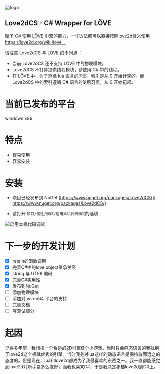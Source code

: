 
![logo](https://github.com/endlesstravel/Love2dCS/raw/master/img/logo.png "logo") 

Love2dCS - C# Wrapper for LÖVE
---
赋予 C# 使用 [LÖVE 引擎](https://love2d.org/)的能力，一切方法都可以直接按照love2d含义使用 https://love2d.org/wiki/love。

请注意 Love2dCS 与 LÖVE 的不同点 ：

* 当前 Love2dCS 还不支持 LÖVE 中的物理模块。
* Love2dCS 不打算提供线程模块，请使用 C# 中的线程。
* 在 LÖVE 中，为了遵循 lua 语言的习惯，索引是从 0 开始计算的。而 Love2dCS 中的索引遵循 C# 语言的使用习惯，从 0 开始记起。

# 当前已发布的平台
windows x86

# 特点
* 容易使用
* 容易安装

# 安装

* 项目已经发布到 NuGet [https://www.nuget.org/packages/Love2dCS/]( https://www.nuget.org/packages/Love2dCS/)

* 请打开 `项目/属性/调试/启用本机代码调试`的选项

![启用本机代码调试](https://github.com/endlesstravel/Love2dCS/raw/master/img/zh-enable-native-debuging.png "zh-enable-native-debuging")

# 下一步的开发计划

- [x] retain的函数调用
- [x] 完善C#中的love object继承关系
- [x] string 与 UTF8 编码
- [x] 完善C#实用性
- [x] 发布到NuGet
- [ ] 添加物理模块
- [ ] 添加对 win-x64 平台的支持
- [ ] 完善文档
- [ ] 写测试部分

# 起因
记得多年前，我想找一个合适的2D引擎做个小游戏，当时只会静态语言的我找到了love2d这个极其优秀的引擎。当时我是对lua这样的动态语言是保持敬而远之的态度的。但是现在，lua和love2d都成为了我最喜欢的东西之一。我一直都能感觉到love2d对新手是多么友好，而我也喜欢C#，于是我决定移植love2d到C#上。